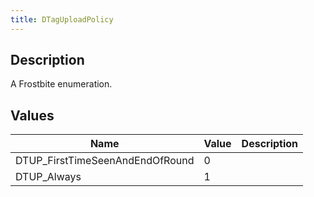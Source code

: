 ```yaml
---
title: DTagUploadPolicy
---
```

## Description

A Frostbite enumeration.

## Values

| Name                             | Value | Description |
| -------------------------------- | ----- | ----------- |
| DTUP\_FirstTimeSeenAndEndOfRound | 0     |             |
| DTUP\_Always                     | 1     |             |
